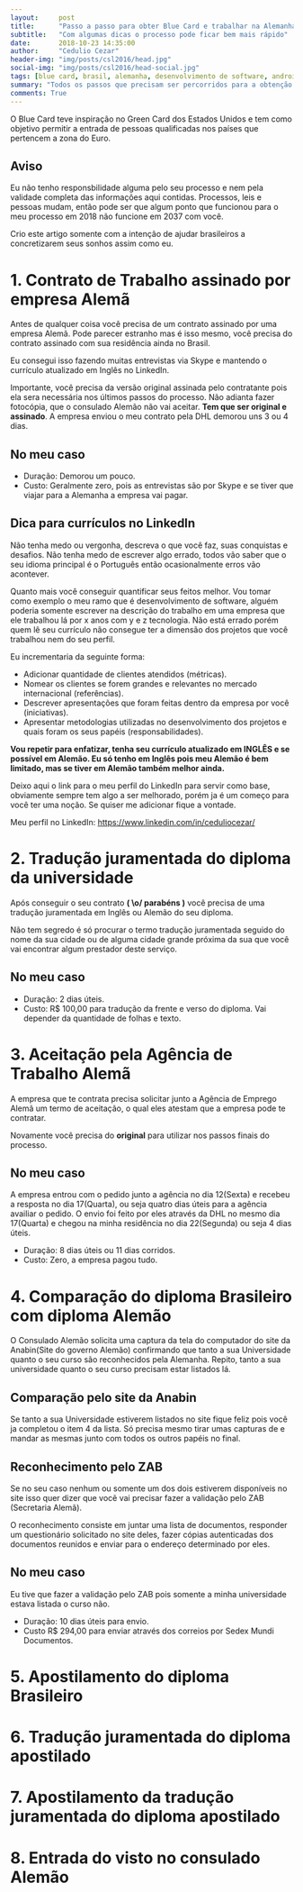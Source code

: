 ```yaml
---
layout:     post
title:      "Passo a passo para obter Blue Card e trabalhar na Alemanha"
subtitle:   "Com algumas dicas o processo pode ficar bem mais rápido"
date:       2018-10-23 14:35:00
author:     "Cedulio Cezar"
header-img: "img/posts/csl2016/head.jpg"
social-img: "img/posts/csl2016/head-social.jpg"
tags: [blue card, brasil, alemanha, desenvolvimento de software, android, ios, emprego]
summary: "Todos os passos que precisam ser percorridos para a obtenção do Blue Card e assim trabalhar na Alemnha legalmente"
comments: True
---
```

O Blue Card teve inspiração no Green Card dos Estados Unidos e tem como objetivo permitir a entrada de pessoas qualificadas nos países que pertencem a zona do Euro.

## Aviso
Eu não tenho responsbilidade alguma pelo seu processo e nem pela validade completa das informações aqui contidas. Processos, leis e pessoas mudam, então pode ser que algum ponto que funcionou para o meu processo em 2018 não funcione em 2037 com você. 

Crio este artigo somente com a intenção de ajudar brasileiros a concretizarem seus sonhos assim como eu.


# 1. Contrato de Trabalho assinado por empresa Alemã

Antes de qualquer coisa você precisa de um contrato assinado por uma empresa Alemã. Pode parecer estranho mas é isso mesmo, você precisa do contrato assinado com sua residência ainda no Brasil.

Eu consegui isso fazendo muitas entrevistas via Skype e mantendo o currículo atualizado em Inglês no LinkedIn.

Importante, você precisa da versão original assinada pelo contratante pois ela sera necessária nos últimos passos do processo. Não adianta fazer fotocópia, que o consulado Alemão não vai aceitar. **Tem que ser original e assinado**. A empresa enviou o meu contrato pela DHL demorou uns 3 ou 4 dias.

## No meu caso
- Duração: Demorou um pouco.
- Custo: Geralmente zero, pois as entrevistas são por Skype e se tiver que viajar para a Alemanha a empresa vai pagar.

## Dica para currículos no LinkedIn
Não tenha medo ou vergonha, descreva o que você faz, suas conquistas e desafios. Não tenha medo de escrever algo errado, todos vão saber que o seu idioma principal é o Português então ocasionalmente erros vão acontever.

Quanto mais você conseguir quantificar seus feitos melhor. Vou tomar como exemplo o meu ramo que é desenvolvimento de software, alguém poderia somente escrever na descrição do trabalho em uma empresa que ele trabalhou lá por x anos com y e z tecnologia. Não está errado porém quem lê seu currículo não consegue ter a dimensão dos projetos que você trabalhou nem do seu perfil.

Eu incrementaria da seguinte forma:

- Adicionar quantidade de clientes atendidos (métricas).
- Nomear os clientes se forem grandes e relevantes no mercado internacional (referências).
- Descrever apresentações que foram feitas dentro da empresa por você (iniciativas).
- Apresentar metodologias utilizadas no desenvolvimento dos projetos e quais foram os seus papéis (responsabilidades).

**Vou repetir para enfatizar, tenha seu currículo atualizado em INGLÊS e se possível em Alemão. Eu só tenho em Inglês pois meu Alemão é bem limitado, mas se tiver em Alemão também melhor ainda.**

Deixo aqui o link para o meu perfil do LinkedIn para servir como base, obviamente sempre tem algo a ser melhorado, porém ja é um começo para você ter uma noção. Se quiser me adicionar fique a vontade.

Meu perfil no LinkedIn: https://www.linkedin.com/in/ceduliocezar/

# 2. Tradução juramentada do diploma da universidade
Após conseguir o seu contrato **( \o/ parabéns )** você precisa de uma tradução juramentada em Inglês ou Alemão do seu diploma. 

Não tem segredo é só procurar o termo tradução juramentada seguido do nome da sua cidade ou de alguma cidade grande próxima da sua que você vai encontrar algum prestador deste serviço.

## No meu caso 
- Duração: 2 dias úteis.
- Custo: R$ 100,00 para tradução da frente e verso do diploma. Vai depender da quantidade de folhas e texto.

# 3. Aceitação pela Agência de Trabalho Alemã
A empresa que te contrata precisa solicitar junto a Agência de Emprego Alemã um termo de aceitação, o qual eles atestam que a empresa pode te contratar.

Novamente você precisa do **original** para utilizar nos passos finais do processo.

## No meu caso 
A empresa entrou com o pedido junto a agência no dia 12(Sexta) e recebeu a resposta no dia 17(Quarta), ou seja quatro dias úteis para a agência availiar o pedido. O envio foi feito por eles através da DHL no mesmo dia 17(Quarta) e chegou na minha residência no dia 22(Segunda) ou seja 4 dias úteis.

- Duração: 8 dias úteis ou 11 dias corridos.
- Custo: Zero, a empresa pagou tudo.

# 4. Comparação do diploma Brasileiro com diploma Alemão

O Consulado Alemão solicita uma captura da tela do computador do site da Anabin(Site do governo Alemão) confirmando que tanto a sua Universidade quanto o seu curso são reconhecidos pela Alemanha. Repito, tanto a sua universidade quanto o seu curso precisam estar listados lá.

## Comparação pelo site da Anabin
Se tanto a sua Universidade estiverem listados no site fique feliz pois você ja completou o item 4 da lista. Só precisa mesmo tirar umas capturas de e mandar as mesmas junto com todos os outros papéis no final.

## Reconhecimento pelo ZAB

Se no seu caso nenhum ou somente um dos dois estiverem disponíveis no site isso quer dizer que vocẽ vai precisar fazer a validação pelo ZAB (Secretaria Alemã).

O reconhecimento consiste em juntar uma lista de documentos, responder um questionário solicitado no site deles, fazer cópias autenticadas dos documentos reunidos e enviar para o endereço determinado por eles.

## No meu caso

Eu tive que fazer a validação pelo ZAB pois somente a minha universidade estava listada o curso não.

- Duração: 10 dias úteis para envio.
- Custo R$ 294,00 para enviar através dos correios por Sedex Mundi Documentos.


# 5. Apostilamento do diploma Brasileiro

# 6. Tradução juramentada do diploma apostilado

# 7. Apostilamento da tradução juramentada do diploma apostilado

# 8. Entrada do visto no consulado Alemão